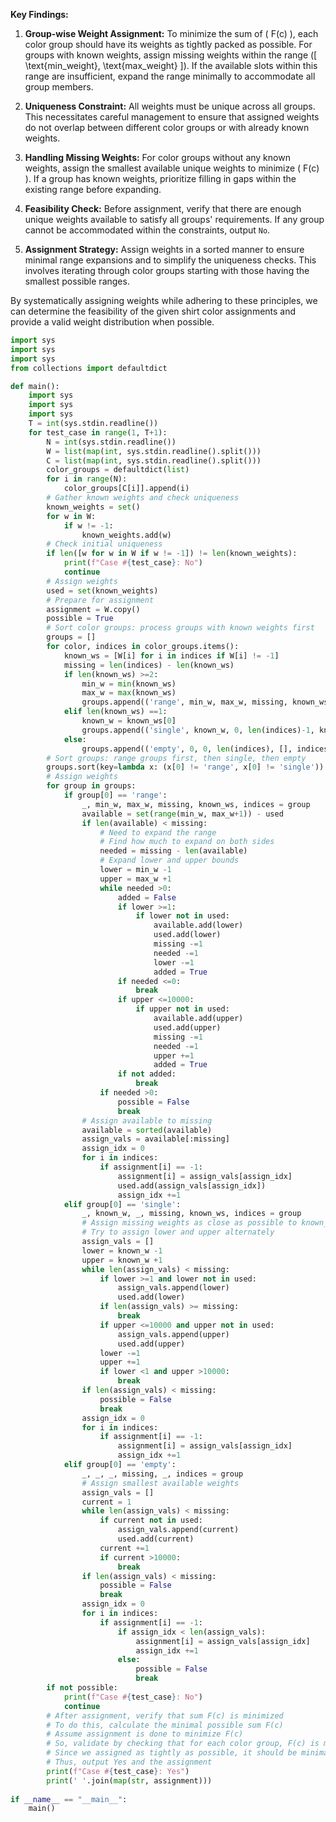 **Key Findings:**

1. **Group-wise Weight Assignment:** To minimize the sum of \( F(c) \), each color group should have its weights as tightly packed as possible. For groups with known weights, assign missing weights within the range \([ \text{min\_weight}, \text{max\_weight} ]\). If the available slots within this range are insufficient, expand the range minimally to accommodate all group members.

2. **Uniqueness Constraint:** All weights must be unique across all groups. This necessitates careful management to ensure that assigned weights do not overlap between different color groups or with already known weights.

3. **Handling Missing Weights:** For color groups without any known weights, assign the smallest available unique weights to minimize \( F(c) \). If a group has known weights, prioritize filling in gaps within the existing range before expanding.

4. **Feasibility Check:** Before assignment, verify that there are enough unique weights available to satisfy all groups' requirements. If any group cannot be accommodated within the constraints, output `No`.

5. **Assignment Strategy:** Assign weights in a sorted manner to ensure minimal range expansions and to simplify the uniqueness checks. This involves iterating through color groups starting with those having the smallest possible ranges.

By systematically assigning weights while adhering to these principles, we can determine the feasibility of the given shirt color assignments and provide a valid weight distribution when possible.

```python
import sys
import sys
import sys
from collections import defaultdict

def main():
    import sys
    import sys
    import sys
    T = int(sys.stdin.readline())
    for test_case in range(1, T+1):
        N = int(sys.stdin.readline())
        W = list(map(int, sys.stdin.readline().split()))
        C = list(map(int, sys.stdin.readline().split()))
        color_groups = defaultdict(list)
        for i in range(N):
            color_groups[C[i]].append(i)
        # Gather known weights and check uniqueness
        known_weights = set()
        for w in W:
            if w != -1:
                known_weights.add(w)
        # Check initial uniqueness
        if len([w for w in W if w != -1]) != len(known_weights):
            print(f"Case #{test_case}: No")
            continue
        # Assign weights
        used = set(known_weights)
        # Prepare for assignment
        assignment = W.copy()
        possible = True
        # Sort color groups: process groups with known weights first
        groups = []
        for color, indices in color_groups.items():
            known_ws = [W[i] for i in indices if W[i] != -1]
            missing = len(indices) - len(known_ws)
            if len(known_ws) >=2:
                min_w = min(known_ws)
                max_w = max(known_ws)
                groups.append(('range', min_w, max_w, missing, known_ws, indices))
            elif len(known_ws) ==1:
                known_w = known_ws[0]
                groups.append(('single', known_w, 0, len(indices)-1, known_ws, indices))
            else:
                groups.append(('empty', 0, 0, len(indices), [], indices))
        # Sort groups: range groups first, then single, then empty
        groups.sort(key=lambda x: (x[0] != 'range', x[0] != 'single'))
        # Assign weights
        for group in groups:
            if group[0] == 'range':
                _, min_w, max_w, missing, known_ws, indices = group
                available = set(range(min_w, max_w+1)) - used
                if len(available) < missing:
                    # Need to expand the range
                    # Find how much to expand on both sides
                    needed = missing - len(available)
                    # Expand lower and upper bounds
                    lower = min_w -1
                    upper = max_w +1
                    while needed >0:
                        added = False
                        if lower >=1:
                            if lower not in used:
                                available.add(lower)
                                used.add(lower)
                                missing -=1
                                needed -=1
                                lower -=1
                                added = True
                        if needed <=0:
                            break
                        if upper <=10000:
                            if upper not in used:
                                available.add(upper)
                                used.add(upper)
                                missing -=1
                                needed -=1
                                upper +=1
                                added = True
                        if not added:
                            break
                    if needed >0:
                        possible = False
                        break
                # Assign available to missing
                available = sorted(available)
                assign_vals = available[:missing]
                assign_idx = 0
                for i in indices:
                    if assignment[i] == -1:
                        assignment[i] = assign_vals[assign_idx]
                        used.add(assign_vals[assign_idx])
                        assign_idx +=1
            elif group[0] == 'single':
                _, known_w, _, missing, known_ws, indices = group
                # Assign missing weights as close as possible to known_w
                # Try to assign lower and upper alternately
                assign_vals = []
                lower = known_w -1
                upper = known_w +1
                while len(assign_vals) < missing:
                    if lower >=1 and lower not in used:
                        assign_vals.append(lower)
                        used.add(lower)
                    if len(assign_vals) >= missing:
                        break
                    if upper <=10000 and upper not in used:
                        assign_vals.append(upper)
                        used.add(upper)
                    lower -=1
                    upper +=1
                    if lower <1 and upper >10000:
                        break
                if len(assign_vals) < missing:
                    possible = False
                    break
                assign_idx = 0
                for i in indices:
                    if assignment[i] == -1:
                        assignment[i] = assign_vals[assign_idx]
                        assign_idx +=1
            elif group[0] == 'empty':
                _, _, _, missing, _, indices = group
                # Assign smallest available weights
                assign_vals = []
                current = 1
                while len(assign_vals) < missing:
                    if current not in used:
                        assign_vals.append(current)
                        used.add(current)
                    current +=1
                    if current >10000:
                        break
                if len(assign_vals) < missing:
                    possible = False
                    break
                assign_idx = 0
                for i in indices:
                    if assignment[i] == -1:
                        if assign_idx < len(assign_vals):
                            assignment[i] = assign_vals[assign_idx]
                            assign_idx +=1
                        else:
                            possible = False
                            break
        if not possible:
            print(f"Case #{test_case}: No")
            continue
        # After assignment, verify that sum F(c) is minimized
        # To do this, calculate the minimal possible sum F(c)
        # Assume assignment is done to minimize F(c)
        # So, validate by checking that for each color group, F(c) is minimal
        # Since we assigned as tightly as possible, it should be minimal
        # Thus, output Yes and the assignment
        print(f"Case #{test_case}: Yes")
        print(' '.join(map(str, assignment)))
        
if __name__ == "__main__":
    main()

```